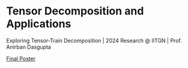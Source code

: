 # Tensor Decomposition and Applications
Exploring Tensor-Train Decomposition | 2024 Research @ IITGN | Prof. Anirban Dasgupta<br>

[Final Poster](https://github.com/Robohrriday/Tensor_Train_Decomp/blob/main/UGRSPosterHrriday22110099.pdf)
